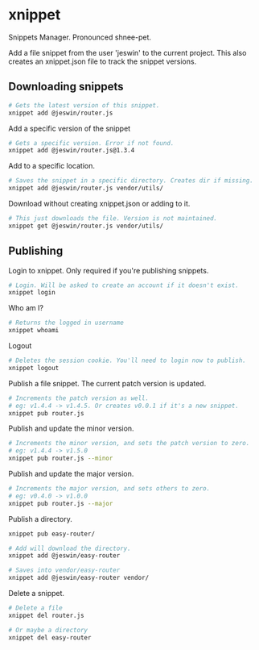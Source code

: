 # xnippet

Snippets Manager. Pronounced shnee-pet.

Add a file snippet from the user 'jeswin' to the current project.
This also creates an xnippet.json file to track the snippet versions.

## Downloading snippets

```sh
# Gets the latest version of this snippet.
xnippet add @jeswin/router.js
```

Add a specific version of the snippet

```sh
# Gets a specific version. Error if not found.
xnippet add @jeswin/router.js@1.3.4
```

Add to a specific location.

```sh
# Saves the snippet in a specific directory. Creates dir if missing.
xnippet add @jeswin/router.js vendor/utils/
```

Download without creating xnippet.json or adding to it.

```sh
# This just downloads the file. Version is not maintained.
xnippet get @jeswin/router.js vendor/utils/
```

## Publishing

Login to xnippet. Only required if you're publishing snippets.

```sh
# Login. Will be asked to create an account if it doesn't exist.
xnippet login
```

Who am I?

```sh
# Returns the logged in username
xnippet whoami
```

Logout

```sh
# Deletes the session cookie. You'll need to login now to publish.
xnippet logout
```

Publish a file snippet. The current patch version is updated.

```sh
# Increments the patch version as well.
# eg: v1.4.4 -> v1.4.5. Or creates v0.0.1 if it's a new snippet.
xnippet pub router.js
```

Publish and update the minor version.

```sh
# Increments the minor version, and sets the patch version to zero.
# eg: v1.4.4 -> v1.5.0
xnippet pub router.js --minor
```

Publish and update the major version.

```sh
# Increments the major version, and sets others to zero.
# eg: v0.4.0 -> v1.0.0
xnippet pub router.js --major
```

Publish a directory. 

```sh
xnippet pub easy-router/

# Add will download the directory.
xnippet add @jeswin/easy-router

# Saves into vendor/easy-router
xnippet add @jeswin/easy-router vendor/
```

Delete a snippet.

```sh
# Delete a file
xnippet del router.js

# Or maybe a directory
xnippet del easy-router
```